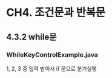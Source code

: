 # CH4. 조건문과 반복문

## 4.3.2 while문

### WhileKeyControlExample.java

1, 2, 3 중 입력 받아서 if 문으로 분기실행

```java

```

